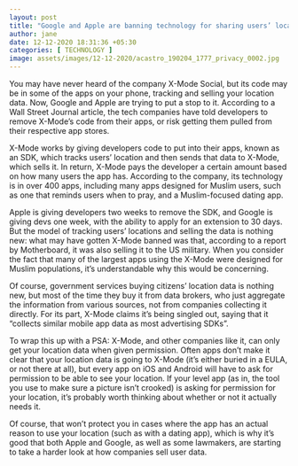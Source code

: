 ```yaml
---
layout: post
title: "Google and Apple are banning technology for sharing users’ location data"
author: jane 
date: 12-12-2020 18:31:36 +05:30 
categories: [ TECHNOLOGY ] 
image: assets/images/12-12-2020/acastro_190204_1777_privacy_0002.jpg
---
```

You may have never heard of the company X-Mode Social, but its code may be in some of the apps on your phone, tracking and selling your location data. Now, Google and Apple are trying to put a stop to it. According to a Wall Street Journal article, the tech companies have told developers to remove X-Mode’s code from their apps, or risk getting them pulled from their respective app stores.

X-Mode works by giving developers code to put into their apps, known as an SDK, which tracks users’ location and then sends that data to X-Mode, which sells it. In return, X-Mode pays the developer a certain amount based on how many users the app has. According to the company, its technology is in over 400 apps, including many apps designed for Muslim users, such as one that reminds users when to pray, and a Muslim-focused dating app.

Apple is giving developers two weeks to remove the SDK, and Google is giving devs one week, with the ability to apply for an extension to 30 days. But the model of tracking users’ locations and selling the data is nothing new: what may have gotten X-Mode banned was that, according to a report by Motherboard, it was also selling it to the US military. When you consider the fact that many of the largest apps using the X-Mode were designed for Muslim populations, it’s understandable why this would be concerning.

Of course, government services buying citizens’ location data is nothing new, but most of the time they buy it from data brokers, who just aggregate the information from various sources, not from companies collecting it directly. For its part, X-Mode claims it’s being singled out, saying that it “collects similar mobile app data as most advertising SDKs”.

To wrap this up with a PSA: X-Mode, and other companies like it, can only get your location data when given permission. Often apps don’t make it clear that your location data is going to X-Mode (it’s either buried in a EULA, or not there at all), but every app on iOS and Android will have to ask for permission to be able to see your location. If your level app (as in, the tool you use to make sure a picture isn’t crooked) is asking for permission for your location, it’s probably worth thinking about whether or not it actually needs it.

Of course, that won’t protect you in cases where the app has an actual reason to use your location (such as with a dating app), which is why it’s good that both Apple and Google, as well as some lawmakers, are starting to take a harder look at how companies sell user data.